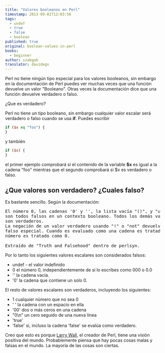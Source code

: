 ```yaml
---
title: "Valores booleanos en Perl"
timestamp: 2013-09-01T12:03:56
tags:
  - undef
  - true
  - false
  - boolean
published: true
original: boolean-values-in-perl
books:
  - beginner
author: szabgab
translator: davidegx
---
```



Perl no tiene ningún tipo especial para los valores booleanos, sin embargo
en la documentación de Perl puedes ver muchas veces que una función devuelve
un valor "Booleano".
Otras veces la documentación dice que una función devuelve verdadero o falso.

¿Que es verdadero?



Perl no tiene un tipo booleano, sin embargo cualquier valor escalar será verdadero
o falso cuando se usa <b>if</b>. Puedes escribir

```perl
if ($x eq "foo") {
}
```

y también

```perl
if ($x) {
}
```

el primer ejemplo comprobará si el contenido de la variable <b>$x</b> es igual a la cadena "foo"
mientras que el segundo comprobará si $x es verdadero o falso.

## ¿Que valores son verdadero? ¿Cuales falso?

Es bastante sencillo. Según la documentación:

<pre>
El número 0, las cadenas '0' y '', la lista vacía "()", y "undef"
son todos falsos en un contexto booleano. Todos los demás valores
son verdaderos.
La negación de un valor verdadero usando "!" o "not" devuelve un valor
falso especial. Cuando es evaluado como una cadena es tratado como '', como
número es tratado como 0.

Extraído de "Truth and Falsehood" dentro de perlsyn.
</pre>

Por lo tanto los siguientes valores escalares son considerados falsos:

* undef - el valor indefinido
* 0  el número 0, independientemente de si lo escribes como 000 o 0.0
* ''   la cadena vacía.
* '0'  la cadena que contiene un solo 0.

El resto de valores escalares son verdaderos, incluyendo los siguientes:

* 1  cualquier número que no sea 0
* ' '   la cadena con un espacio en ella
* '00'   dos o más ceros en una cadena
* "0\n"  un cero seguido de una nueva línea
* 'true'
* 'false'   si, incluso la cadena 'false' se evalúa como verdadero.

Creo que esto es porque [Larry Wall](http://www.wall.org/~larry/),
el creador de Perl, tiene una visión positiva del mundo.
Probablemente piensa que hay pocas cosas malas y falsas en el mundo.
La mayoría de las cosas son ciertas.

